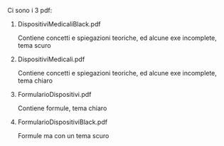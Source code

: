 Ci sono i 3 pdf:

1. DispositiviMedicaliBlack.pdf

   Contiene concetti e spiegazioni teoriche, ed alcune exe incomplete, tema scuro
2. DispositiviMedicali.pdf

   Contiene concetti e spiegazioni teoriche, ed alcune exe incomplete, tema chiaro
3. FormularioDispositivi.pdf

   Contiene formule, tema chiaro
4. FormularioDispositiviBlack.pdf

   Formule ma con un tema scuro
